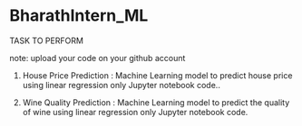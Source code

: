 # BharathIntern_ML
TASK TO PERFORM

note:
upload your code on your github account

1. House Price Prediction :
Machine Learning model to predict house price using linear regression only Jupyter notebook code..

2. Wine Quality Prediction :
Machine Learning model to predict the quality of wine using linear regression only Jupyter notebook code.
